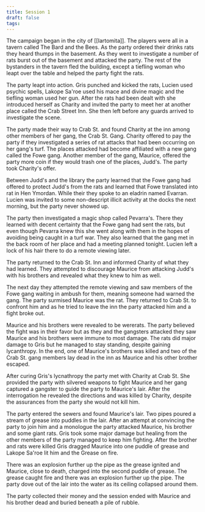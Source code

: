 ```yaml
---
title: Session 1
draft: false
tags:
---
```

The campaign began in the city of [[Iartomita]]. The players were all in a tavern called The Bard and the Bees. As the party ordered their drinks rats they heard thumps in the basement. As they went to investigate a number of rats burst out of the basement and attacked the party. The rest of the bystanders in the tavern fled the building, except a tiefling woman who leapt over the table and helped the party fight the rats. 

The party leapt into action. Gris punched and kicked the rats, Lucien used psychic spells, Lakope Sa'roe used his mace and divine magic and the tiefling woman used her gun. After the rats had been dealt with she introduced herself as Charity and invited the party to meet her at another place called the Crab Street Inn. She then left before any guards arrived to investigate the scene.

The party made their way to Crab St. and found Charity at the inn among other members of her gang, the Crab St. Gang. Charity offered to pay the party if they investigated a series of rat attacks that had been occurring on her gang's turf. The places attacked had become affiliated with a new gang called the Fowe gang. Another member of the gang, Maurice, offered the party more coin if they would trash one of the places, Judd's. The party took Charity's offer. 

Between Judd's and the library the party learned that the Fowe gang had offered to protect Judd's from the rats and learned that Fowe translated into rat in Hen Ymordan. While their they spoke to an eladrin named Evarran. Lucien was invited to some non-descript illicit activity at the docks the next morning, but the party never showed up. 

The party then investigated a magic shop called Pevarra's. There they learned with decent certainty that the Fowe gang had sent the rats, but even though Pevarra knew this she went along with them in the hopes of avoiding being caught in a turf war. They also learned that the gang met in the back room of her place and had a meeting planned tonight. Lucien left a lock of his hair there to do a remote viewing later. 

The party returned to the Crab St. Inn and informed Charity of what they had learned. They attempted to discourage Maurice from attacking Judd's with his brothers and revealed what they knew to him as well. 

The next day they attempted the remote viewing and saw members of the Fowe gang waiting in ambush for them, meaning someone had warned the gang. The party surmised Maurice was the rat. They returned to Crab St. to confront him and as he tried to leave the inn the party attacked him and a fight broke out.

Maurice and his brothers were revealed to be wererats. The party believed the fight was in their favor but as they and the gangsters attacked they saw Maurice and his brothers were immune to most damage. The rats did major damage to Gris but he managed to stay standing, despite gaining lycanthropy. In the end, one of Maurice's brothers was killed and two of the Crab St. gang members lay dead in the inn as Maurice and his other brother escaped. 

After curing Gris's lycnathropy the party met with Charity at Crab St. She provided the party with silvered weapons to fight Maurice and her gang captured a gangster to guide the party to Maurice's lair. After the interrogation he revealed the directions and was killed by Charity, despite the assurances from the party she would not kill him. 

The party entered the sewers and found Maurice's lair. Two pipes poured a stream of grease into puddles in the lair. After an attempt at convincing the party to join him and a monologue the party attacked Maurice, his brother and some giant rats. Gris took some major damage but healing from the other members of the party managed to keep him fighting. After the brother and rats were killed Gris dragged Maurice into one puddle of grease and Lakope Sa'roe lit him and the Grease on fire. 

There was an explosion further up the pipe as the grease ignited and Maurice, close to death, charged into the second puddle of grease. The grease caught fire and there was an explosion further up the pipe. The party dove out of the lair into the water as its ceiling collapsed around them.

The party collected their money and the session ended with Maurice and his brother dead and buried beneath a pile of rubble. 